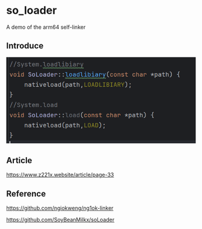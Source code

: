 # so_loader
A demo of the arm64 self-linker
## Introduce
![img.png](image/img.png)
## Article
https://www.z221x.website/article/page-33
## Reference
https://github.com/ngiokweng/ng1ok-linker

https://github.com/SoyBeanMilkx/soLoader